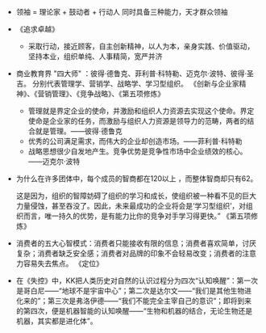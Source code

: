 * 领袖 = 理论家 + 鼓动者 + 行动人 同时具备三种能力，天才群众领袖
* 《追求卓越》 
  * 采取行动，接近顾客，自主创新精神，以人为本，亲身实践、价值驱动，坚持本业，组织单纯、人事精简，宽严并济

* 商业教育界 "四大师" ：彼得·德鲁克、菲利普·科特勒、迈克尔·波特、彼得·圣吉。 分别代表管理学、营销学、战略学、学习型组织。 《创新与企业家精神》、《营销管理》、《竞争战略》、《第五项修炼》
  * 管理就是界定企业的使命，并激励和组织人力资源去实现这个使命。界定使命是企业家的任务，而激励与组织人力资源是领导力的范畴，两者的结合就是管理。——彼得·德鲁克
  * 优秀的公司满足需求，而伟大的企业却创造市场。——菲利普·科特勒
  * 战略思想很少自发地产生。竞争优势是竞争性市场中企业绩效的核心。——迈克尔·波特

* 为什么在许多团体中，每个成员的智商都在120以上 ，而整体智商却只有62。

  这是因为，组织的智障妨碍了组织的学习和成长，使组织被一种看不见的巨大力量侵蚀，甚至吞没了。因此，未来最成功的企业将会是‘学习型组织’，对组织而言，唯一持久的优势，是有能力比你的竞争对手学习得更快。” 《第五项修炼》

* 消费者的五大心智模式：消费者只能接收有限的信息；消费者喜欢简单，讨厌复杂；消费者缺乏安全感；消费者对品牌的印象不会轻易改变；消费者的注意力容易失去焦点。 《定位》

* 在《失控》中，KK把人类历史对自然的认识过程分为四次“认知唤醒”：第一次是哥白尼——“地球不是宇宙中心”；第二次是达尔文——“我们是其他生物进化来的”；第三次是弗洛伊德——“我们不能完全主宰自己的意识”；即将到来的第四次，便是机器智能的认知唤醒——“生物和机器的结合，无论生物还是机器，其实都是进化体”。